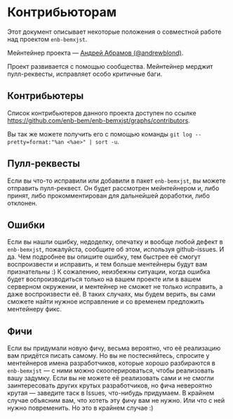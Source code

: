 Контрибьюторам
==============

Этот документ описывает некоторые положения о совместной работе над проектом `enb-bemxjst`.

Мейнтейнер проекта — [Андрей Абрамов (@andrewblond)](https://github.com/andrewblond).

Проект развивается с помощью сообщества. Мейнтейнер мерджит пулл-реквесты, исправляет особо критичные баги.

Контрибьютеры
-------------

Список контрибьютеров данного проекта доступен по ссылке https://github.com/enb-bem/enb-bemxjst/graphs/contributors.

Вы так же можете получить его с помощью команды `git log --pretty=format:"%an <%ae>" | sort -u`.

Пулл-реквесты
-------------

Если вы что-то исправили или добавили в пакет `enb-bemxjst`, вы можете отправить пулл-реквест. Он будет рассмотрен мейнтейнером и, либо принят, либо прокомментирован для дальнейшей доработки, либо отклонен.

Ошибки
------

Если вы нашли ошибку, недоделку, опечатку и вообще любой дефект в `enb-bemxjst`, пожалуйста, сообщите об этом, используя github-issues.
И да. Чем подробнее вы опишите ошибку, тем быстрее её смогут воспроизвести и исправить, и тем больше ментейнеры будут вам признательны :)
К сожалению, неизбежны ситуации, когда ошибка будет воспроизводиться только на вашем проекте или в вашем серверном окружении, и ментейнер не сможет не только исправить, а даже воспроизвести её. В таких случаях, мы будем верить, вы сами сможете найти нужное исправление и со временем предложить ментейнеру фикс.

Фичи
----

Если вы придумали новую фичу, весьма вероятно, что её реализацию вам придётся писать самому. Но вы не постесняйтесь, спросите у ментейнеров имена разработчиков, которые хорошо разбираются в `enb-bemxjst` — с ними можно скооперироваться, чтобы реализовать вашу задумку.
Если вы не можете её реализовать сами и не смогли заинтересовать других крутых разработчиков, но фича невероятно крутая — заведите таск в Issues, что-нибудь придумаем.
В крайнем случае объясним вам, что хотеть эту фичу вам не нужно. Или что с ней нужно повременить. Но это в крайнем случае :)
